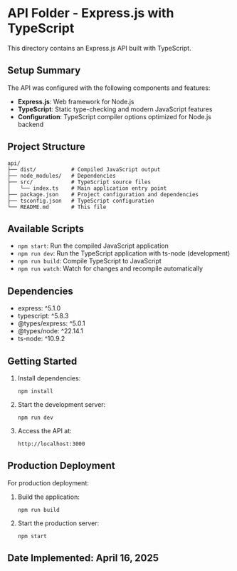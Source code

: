 # API Folder - Express.js with TypeScript

This directory contains an Express.js API built with TypeScript.

## Setup Summary

The API was configured with the following components and features:

- **Express.js**: Web framework for Node.js
- **TypeScript**: Static type-checking and modern JavaScript features
- **Configuration**: TypeScript compiler options optimized for Node.js backend

## Project Structure

```
api/
├── dist/           # Compiled JavaScript output
├── node_modules/   # Dependencies
├── src/            # TypeScript source files
│   └── index.ts    # Main application entry point
├── package.json    # Project configuration and dependencies
├── tsconfig.json   # TypeScript configuration
└── README.md       # This file
```

## Available Scripts

- `npm start`: Run the compiled JavaScript application
- `npm run dev`: Run the TypeScript application with ts-node (development)
- `npm run build`: Compile TypeScript to JavaScript
- `npm run watch`: Watch for changes and recompile automatically

## Dependencies

- express: ^5.1.0
- typescript: ^5.8.3
- @types/express: ^5.0.1
- @types/node: ^22.14.1
- ts-node: ^10.9.2

## Getting Started

1. Install dependencies:
   ```
   npm install
   ```

2. Start the development server:
   ```
   npm run dev
   ```

3. Access the API at:
   ```
   http://localhost:3000
   ```

## Production Deployment

For production deployment:

1. Build the application:
   ```
   npm run build
   ```

2. Start the production server:
   ```
   npm start
   ```

## Date Implemented: April 16, 2025